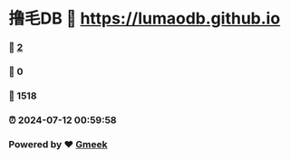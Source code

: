 # 撸毛DB :link: https://lumaodb.github.io 
### :page_facing_up: [2](https://lumaodb.github.io/tag.html) 
### :speech_balloon: 0 
### :hibiscus: 1518 
### :alarm_clock: 2024-07-12 00:59:58 
### Powered by :heart: [Gmeek](https://github.com/Meekdai/Gmeek)
